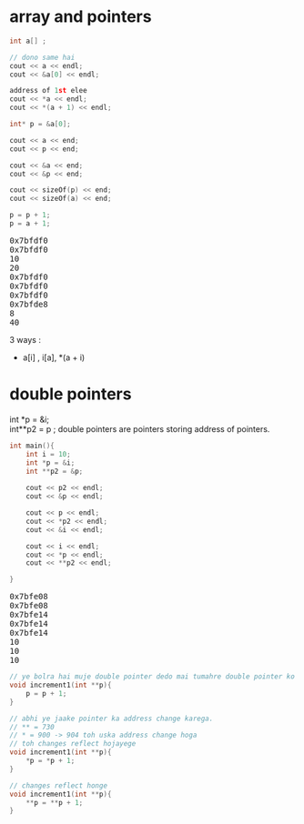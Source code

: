 # array and pointers

```C++
int a[] ;

// dono same hai
cout << a << endl;
cout << &a[0] << endl;

address of 1st elee 
cout << *a << endl;
cout << *(a + 1) << endl;

int* p = &a[0];

cout << a << end; 
cout << p << end; 

cout << &a << end; 
cout << &p << end; 

cout << sizeOf(p) << end;
cout << sizeOf(a) << end;

p = p + 1;
p = a + 1;

```
<pre>
0x7bfdf0
0x7bfdf0
10      
20      
0x7bfdf0
0x7bfdf0
0x7bfdf0
0x7bfde8
8
40
</pre>
3 ways :
- a[i] , i[a], *(a + i)

# double pointers 

int *p = &i;   
int**p2 = p ; double pointers are pointers storing address of pointers.  

```C++ 
int main(){
    int i = 10;
    int *p = &i;
    int **p2 = &p;
    
    cout << p2 << endl;
    cout << &p << endl;

    cout << p << endl;
    cout << *p2 << endl;
    cout << &i << endl;

    cout << i << endl;
    cout << *p << endl;
    cout << **p2 << endl;

}
```
<pre>
0x7bfe08
0x7bfe08
0x7bfe14
0x7bfe14
0x7bfe14
10
10
10
</pre>

```C++ 
// ye bolra hai muje double pointer dedo mai tumahre double pointer ko increase karunga.But isme p mai uski copy ban gayi and uske copy mai changes hore hai toh apna pointer change nai hoga
void increment1(int **p){
    p = p + 1;
}

// abhi ye jaake pointer ka address change karega.
// ** = 730
// * = 900 -> 904 toh uska address change hoga
// toh changes reflect hojayege
void increment1(int **p){
    *p = *p + 1;
}

// changes reflect honge
void increment1(int **p){
    **p = **p + 1;
}

```